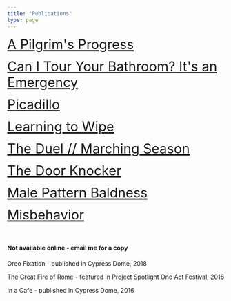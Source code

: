 ```yaml
---
title: "Publications"
type: page
---
```


<a href="https://www.bafflingmag.com/issue-seventeen/a-pilgrims-progress" target="_blank" style="font-size:2.2em;">A Pilgrim's Progress</a>

<a href="https://www.pointsincase.com/articles/can-i-tour-your-bathroom-its-an-emergency" style="font-size:2.2em;">Can I Tour Your Bathroom? It's an Emergency</a>

<a href="https://www.thedreadmachine.com/picadillo/" target="_blank" style="font-size:2.2em;">Picadillo</a>

<a href="https://thefuriousgazelle.com/2021/09/13/learning-to-wipe-by-christopher-luis-jorge/" target="_blank" style="font-size:2.2em;">Learning to Wipe</a>

<a href="https://www.stoneboatwi.com/issue-11-1/luis-jorge" target="_blank" style="font-size:2.2em;">The Duel // Marching Season</a>

<a href="https://decodedpride.com/decoded-pride-issue-2-stories-being-released-now-and-throughout-pride/" target="_blank" style="font-size:2.2em;">The Door Knocker</a>

<a href="https://open.spotify.com/episode/35WusbrFfrIYccceEdxd44" target="_blank" style="font-size:2.2em;">Male Pattern Baldness</a>

<a href="https://www.acentosreview.com/august2019/misbehavior-by-christopher.html" target="_blank" style="font-size:2.2em;">Misbehavior</a>

&nbsp;

#### Not available online - email me for a copy

Oreo Fixation - published in Cypress Dome, 2018

The Great Fire of Rome - featured in Project Spotlight One Act Festival, 2016

In a Cafe - published in Cypress Dome, 2016

